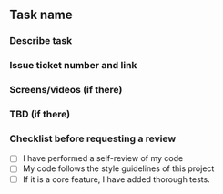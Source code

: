## Task name

### Describe task

### Issue ticket number and link

### Screens/videos (if there)

### TBD (if there)


### Checklist before requesting a review
- [ ] I have performed a self-review of my code
- [ ] My code follows the style guidelines of this project
- [ ] If it is a core feature, I have added thorough tests.
